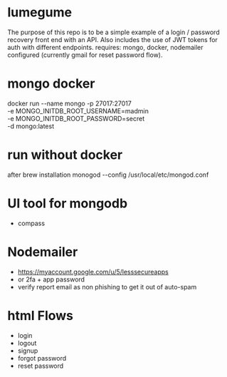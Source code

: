 # lumegume
The purpose of this repo is to be a simple example of a login / password recovery front end with an API. Also includes the use of JWT tokens for auth with different endpoints.
requires: mongo, docker, nodemailer configured (currently gmail for reset password flow).

# mongo docker
docker run --name mongo -p 27017:27017 \
  -e MONGO_INITDB_ROOT_USERNAME=madmin \
  -e MONGO_INITDB_ROOT_PASSWORD=secret \
  -d mongo:latest

# run without docker
after brew installation
monogod --config /usr/local/etc/mongod.conf

# UI tool for mongodb
- compass

# Nodemailer
- https://myaccount.google.com/u/5/lesssecureapps
- or 2fa + app password
- verify report email as non phishing to get it out of auto-spam

# html Flows
- login
- logout
- signup
- forgot password
- reset password